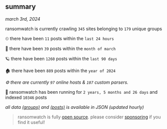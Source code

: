 
## summary
_march 3rd, 2024_

ransomwatch is currently crawling `345` sites belonging to `179` unique groups

⏲ there have been `11` posts within the `last 24 hours`

🦈 there have been `39` posts within the `month of march`

🪐 there have been `1260` posts within the `last 90 days`

🏚 there have been `889` posts within the `year of 2024`

_⚙️ there are currently `97` online hosts & `107` custom parsers._

🦕 ransomwatch has been running for `2 years, 5 months and 26 days` and indexed `10346` posts

_all data  [(groups)](http://ransomwhat.telemetry.ltd/groups) and [(posts)](http://ransomwhat.telemetry.ltd/posts) is available in JSON (updated hourly)_

> ransomwatch is fully [open source](https://github.com/joshhighet/ransomwatch#ransomwatch--). please consider [sponsoring](https://github.com/sponsors/joshhighet) if you find it useful!
